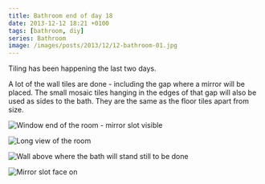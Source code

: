 ```yaml
---
title: Bathroom end of day 18
date: 2013-12-12 18:21 +0100
tags: [bathroom, diy]
series: Bathroom
image: /images/posts/2013/12/12-bathroom-01.jpg
---
```


Tiling has been happening the last two days.

A lot of the wall tiles are done - including the gap where a mirror will be placed. The small mosaic tiles hanging in the edges of that gap will also be used as sides to the bath. They are the same as the floor tiles apart from size.

![Window end of the room - mirror slot visible](/images/posts/2013/12/12-bathroom-01.jpg)

![Long view of the room](/images/posts/2013/12/12-bathroom-02.jpg)

![Wall above where the bath will stand still to be done](/images/posts/2013/12/12-bathroom-03.jpg)

![Mirror slot face on](/images/posts/2013/12/12-bathroom-04.jpg)
